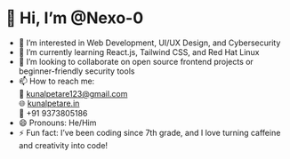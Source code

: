 # 👋 Hi, I’m @Nexo-0

- 👀 I’m interested in Web Development, UI/UX Design, and Cybersecurity
- 🌱 I’m currently learning React.js, Tailwind CSS, and Red Hat Linux
- 💞️ I’m looking to collaborate on open source frontend projects or beginner-friendly security tools
- 📫 How to reach me:  
  📧 kunalpetare123@gmail.com  
  🌐 [kunalpetare.in](http://kunalpetare.in)  
  📱 +91 9373805186  
- 😄 Pronouns: He/Him
- ⚡ Fun fact: I’ve been coding since 7th grade, and I love turning caffeine and creativity into code!

<!---
Nexo-0/Nexo-0 is a ✨ special ✨ repository because its `README.md` (this file) appears on your GitHub profile.
You can click the Preview link to take a look at your changes.
--->
